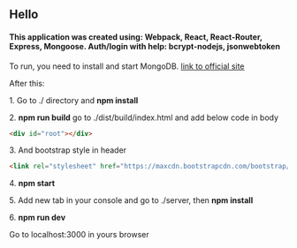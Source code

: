<h2>Hello</h2>

<h4> This application was created using:
Webpack, React, React-Router, Express, Mongoose. Auth/login with help: bcrypt-nodejs, jsonwebtoken</h4>
 <p> To run, you need to install and start MongoDB. <a href="https://www.mongodb.com/">link to official site</a></p>
 <p>After this:</p>
 <p>1. Go to ./ directory and <b>npm install</b></p>
 <p>2. <b>npm run build</b> go to ./dist/build/index.html and add below code in body</p>

  ```html
 <div id="root"></div>
 ```

<p>3. And bootstrap style in header</p>

  ```html
<link rel="stylesheet" href="https://maxcdn.bootstrapcdn.com/bootstrap/3.3.7/css/bootstrap.min.css" integrity="sha384-BVYiiSIFeK1dGmJRAkycuHAHRg32OmUcww7on3RYdg4Va+PmSTsz/K68vbdEjh4u" crossorigin="anonymous">
 ```

<p>4. <b>npm start</b> </p>
<p>5. Add new tab in your console and go to ./server, then <b>npm install</b></p>
<p>6. <b>npm run dev</b></p>
<p>Go to localhost:3000 in yours browser</p>
